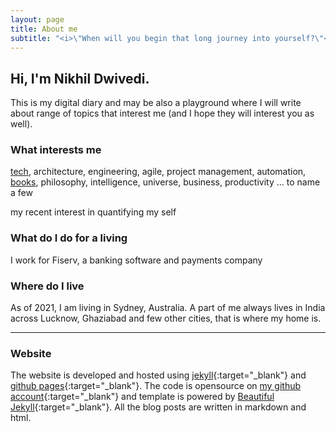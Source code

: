 ```yaml
---
layout: page
title: About me
subtitle: "<i>\"When will you begin that long journey into yourself?\"</i> - <b>Rumi</b>"
---
```


## Hi, I'm Nikhil Dwivedi.

This is my digital diary and may be also a playground where I will write about range of topics that interest me (and I hope they will interest you as well). 

### What interests me
[tech](../tags/#tech), architecture, engineering, agile, project management, automation,  
[books](../tags/#books), philosophy, intelligence, universe, business, productivity ... to name a few 

my recent interest in quantifying my self

### What do I do for a living
I work for Fiserv, a banking software and payments company

### Where do I live
As of 2021, I am living in Sydney, Australia. A part of me always lives in India across Lucknow, Ghaziabad and few other cities, that is where my home is.
___

### Website
The website is developed and hosted using [jekyll](https://jekyllrb.com/){:target="_blank"} and  [github pages](https://pages.github.com/){:target="_blank"}. The code is opensource on [my github account](https://github.com/niksdwivedi){:target="_blank"} and template is powered by [Beautiful Jekyll](https://beautifuljekyll.com/){:target="_blank"}.
All the blog posts are written in markdown and html.